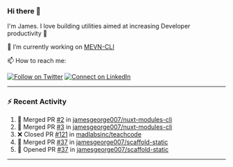 ### Hi there 👋

I'm James. I love building utilities aimed at increasing Developer productivity :raised_hands: 

🔭 I’m currently working on [MEVN-CLI](https://github.com/madlabsinc/mevn-cli)

📫 How to reach me:

[![Follow on Twitter](https://img.shields.io/badge/--twitter?label=Twitter&logo=Twitter&style=social)](https://twitter.com/james_madhacks) [![Connect on LinkedIn](https://img.shields.io/badge/--linkedin?label=LinkedIn&logo=LinkedIn&style=social)](https://www.linkedin.com/in/jamesgeorge007)

---

### :zap: Recent Activity

<!--START_SECTION:activity-->
1. 🎉 Merged PR [#2](https://github.com/jamesgeorge007/nuxt-modules-cli/pull/2) in [jamesgeorge007/nuxt-modules-cli](https://github.com/jamesgeorge007/nuxt-modules-cli)
2. 🎉 Merged PR [#3](https://github.com/jamesgeorge007/nuxt-modules-cli/pull/3) in [jamesgeorge007/nuxt-modules-cli](https://github.com/jamesgeorge007/nuxt-modules-cli)
3. ❌ Closed PR [#121](https://github.com/madlabsinc/teachcode/pull/121) in [madlabsinc/teachcode](https://github.com/madlabsinc/teachcode)
4. 🎉 Merged PR [#37](https://github.com/jamesgeorge007/scaffold-static/pull/37) in [jamesgeorge007/scaffold-static](https://github.com/jamesgeorge007/scaffold-static)
5. 💪 Opened PR [#37](https://github.com/jamesgeorge007/scaffold-static/pull/37) in [jamesgeorge007/scaffold-static](https://github.com/jamesgeorge007/scaffold-static)
<!--END_SECTION:activity-->

---

<!--
**jamesgeorge007/jamesgeorge007** is a ✨ _special_ ✨ repository because its `README.md` (this file) appears on your GitHub profile.

Here are some ideas to get you started:

- 🌱 I’m currently learning ...
- 👯 I’m looking to collaborate on ...
- 🤔 I’m looking for help with ...
- 💬 Ask me about ...
- 😄 Pronouns: ...
- ⚡ Fun fact: ...
-->
